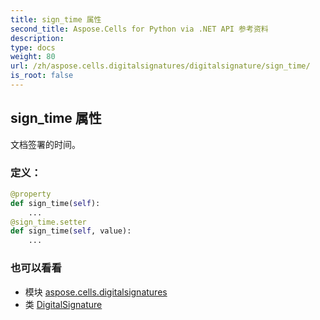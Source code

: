 ```yaml
---
title: sign_time 属性
second_title: Aspose.Cells for Python via .NET API 参考资料
description:
type: docs
weight: 80
url: /zh/aspose.cells.digitalsignatures/digitalsignature/sign_time/
is_root: false
---
```

## sign_time 属性

文档签署的时间。
### 定义：
```python
@property
def sign_time(self):
    ...
@sign_time.setter
def sign_time(self, value):
    ...
```

### 也可以看看
* 模块 [aspose.cells.digitalsignatures](../../)
* 类 [DigitalSignature](/cells/python-net/zh/aspose.cells.digitalsignatures/digitalsignature)
